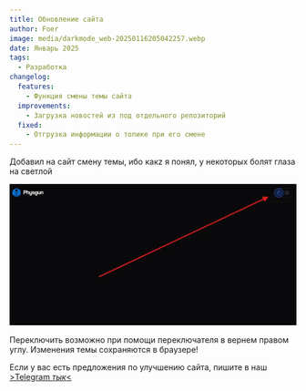 ```yaml
---
title: Обновление сайта
author: Foer
image: media/darkmode_web-20250116205042257.webp
date: Январь 2025
tags:
  - Разработка
changelog:
  features:
    - Функция смены темы сайта
  improvements:
    - Загрузка новостей из под отдельного репозиторий
  fixed:
    - Отгрузка информации о топике при его смене
---
```

Добавил на сайт смену темы, ибо какz я понял, у некоторых болят глаза на светлой

![](media/darkmode_web-20250116171300638.webp)

Переключить возможно при помощи переключателя в вернем правом углу.
Изменения темы сохраняются в браузере!

Если у вас есть предложения по улучшению сайта, пишите в наш [>Telegram *тык*<](https://t.me/rg_play_tg)